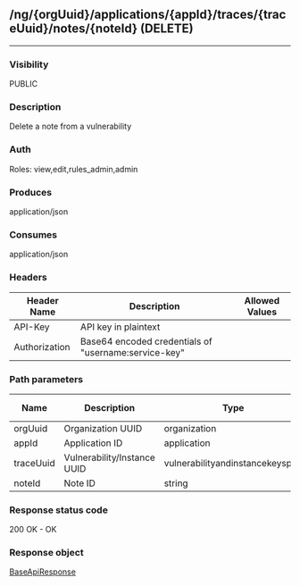 ## /ng/{orgUuid}/applications/{appId}/traces/{traceUuid}/notes/{noteId} (DELETE)
---
### Visibility
PUBLIC
### Description
Delete a note from a vulnerability
### Auth
Roles: view,edit,rules_admin,admin
### Produces
application/json
### Consumes
application/json
### Headers
| Header Name | Description | Allowed Values |
| ----------- | ----------- | ----------- |
| API-Key | API key in plaintext |  |
| Authorization | Base64 encoded credentials of &quot;username:service-key&quot; |  |
### Path parameters
| Name | Description | Type | Required | Allowed Values |
| ----------- | ----------- | ----------- | ----------- | ----------- |
| orgUuid | Organization UUID | organization | true | String |
| appId | Application ID | application | true | String |
| traceUuid | Vulnerability/Instance UUID | vulnerabilityandinstancekeyspair | true | String |
| noteId | Note ID | string | true | String |
### Response status code
200 OK - OK
### Response object
[BaseApiResponse](<../../objects/BaseApiResponse.md>)
